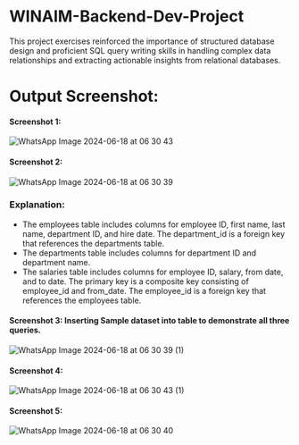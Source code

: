 # WINAIM-Backend-Dev-Project
This project exercises reinforced the importance of structured database design and proficient SQL query writing skills in handling complex data relationships and extracting actionable insights from relational databases.
# Output Screenshot:
#### Screenshot 1:
![WhatsApp Image 2024-06-18 at 06 30 43](https://github.com/Mrdksharma/WINAIM-Backend-Dev-Project/assets/120471109/ff1781fe-a1d6-4d5a-b9f9-8eca90b122fa)

#### Screenshot 2:
![WhatsApp Image 2024-06-18 at 06 30 39](https://github.com/Mrdksharma/WINAIM-Backend-Dev-Project/assets/120471109/b735e177-5e1e-449b-a33e-badf2f573172)
### Explanation:

- The employees table includes columns for employee ID, first name, last name, department ID, and hire date. The department_id is a foreign key that references the departments table.
- The departments table includes columns for department ID and department name.
- The salaries table includes columns for employee ID, salary, from date, and to date. The primary key is a composite key consisting of employee_id and from_date. The employee_id is a foreign key that references the employees table.

#### Screenshot 3: Inserting Sample dataset into table to demonstrate all three queries.
![WhatsApp Image 2024-06-18 at 06 30 39 (1)](https://github.com/Mrdksharma/WINAIM-Backend-Dev-Project/assets/120471109/13621841-0d74-456e-8beb-9062ab7cc8dc)

#### Screenshot 4:
![WhatsApp Image 2024-06-18 at 06 30 43 (1)](https://github.com/Mrdksharma/WINAIM-Backend-Dev-Project/assets/120471109/e26440a6-6195-44a2-8ea3-26e8fc0b2e72)

#### Screenshot 5:
![WhatsApp Image 2024-06-18 at 06 30 40](https://github.com/Mrdksharma/WINAIM-Backend-Dev-Project/assets/120471109/0a7c0465-8f0c-4dbc-9d01-08b14d0357c3)
